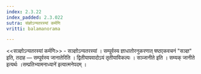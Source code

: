 ```yaml
---
index: 2.3.22
index_padded: 2.3.022
sutra: संज्ञोऽन्यतरस्यां कर्मणि
vritti: balamanorama

---
```

<<सञ्ज्ञोऽन्यतरस्यां कर्मणि>> - सञ्ज्ञोऽन्यतरस्यां । सम्पूर्वस्य ज्ञाधातोरनुकरणात् षष्ठएकवचनं "सञ्ज्ञ" इति, तदाह — सम्पूर्वस्य जानातेरिति । द्वितीयापवादोऽयं तृतीयाविकल्पः । सञ्जानीते इति । सम्यक् जानीते इत्यर्थः ।सम्प्रतिभ्यामनाध्याने॑ इत्यात्मनेपदम् ।